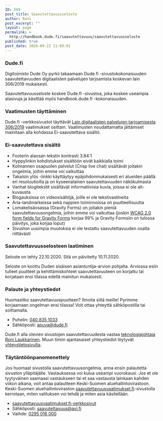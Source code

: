 ```yaml
---
ID: 569
post_title: Saavutettavuusseloste
author: Roni
post_excerpt: ""
layout: page
permalink: >
  http://handbook.dude.fi/saavutettavuus/saavutettavuusseloste
published: true
post_date: 2020-09-22 11:09:02
---
```

<!-- wp:heading {"level":3} -->
<h3>Dude.fi</h3>
<!-- /wp:heading -->

<!-- wp:paragraph -->
<p>Digitoimisto Dude Oy pyrkii takaamaan Dude.fi -sivustokokonaisuuden saavutettavuuden digitaalisten palvelujen tarjoamista koskevan lain 306/2019 mukaisesti.</p>
<!-- /wp:paragraph -->

<!-- wp:paragraph -->
<p>Saavutettavuusseloste koskee Dude.fi -sivustoa, joka koskee useampia alasivuja ja käsittää myös handbook.dude.fi -kokonaisuuden.</p>
<!-- /wp:paragraph -->

<!-- wp:heading {"level":3} -->
<h3>Vaatimusten täyttäminen</h3>
<!-- /wp:heading -->

<!-- wp:paragraph -->
<p>Dude.fi -verkkosivustot täyttävät <a href="https://www.finlex.fi/fi/laki/alkup/2019/20190306">Lain digitaalisten palvelujen tarjoamisesta 306/2019</a> vaatimukset osittain. Vaatimusten noudattamatta jättämiset mainitaan alla kohdassa Ei-saavutettava sisältö.</p>
<!-- /wp:paragraph -->

<!-- wp:heading {"level":3} -->
<h3>Ei-saavutettava sisältö</h3>
<!-- /wp:heading -->

<!-- wp:list -->
<ul><li>Footerin alaosan tekstin kontrasti 3.84:1</li><li>Hyppylinkin kohdistukset sisältöön eivät kaikkialla toimi</li><li>Kolmannen osapuolen palvelut (Crisp live chat) sisältävät joitakin ongelmia, joihin emme voi vaikuttaa</li><li>Takaisin ylös -linkki käyttäytyy epäjohdonmukaisesti eri alueiden päällä eri resoluutioilla ja on kyseenalainen saavutettavuuden näkökulmasta</li><li>Vanhat blogitekstit sisältävät informatiivisia kuvia, joissa ei ole alt-kuvausta</li><li>Blogauksissa on videosisältöjä, joille ei ole tekstivastineita</li><li>Aria-landmarkeissa sekä nappien toiminnoissa on puutteellisuutta</li><li>Lomakelisäosassa (Gravity Forms) on joitakin pieniä saavutettavuusongelmia, joihin emme voi vaikuttaa (joskin <a href="https://wordpress.org/plugins/gravity-forms-wcag-20-form-fields/">WCAG 2.0 form fields for Gravity Forms</a> korjaa 99% ja Gravity Formsiin on tulossa päivitys, joka korjaa loput)</li><li>Sivuston uusimpia muutoksia ei ole testattu saavutettavuuden osalta riittävästi</li></ul>
<!-- /wp:list -->

<!-- wp:heading {"level":3} -->
<h3>Saavutettavuusselosteen laatiminen</h3>
<!-- /wp:heading -->

<!-- wp:paragraph -->
<p>Seloste on tehty 22.10.2020. Sitä on päivitetty 10.11.2020.</p>
<!-- /wp:paragraph -->

<!-- wp:paragraph -->
<p>Seloste on koottu Duden sisäisen asiantuntija-arvion pohjalta. Arviossa esiin tulleet puutteet ja kehittämiskohteet saavutettavuuteen on korjattu tai korjataan ensi tilassa edellä mainitun mukaisesti.</p>
<!-- /wp:paragraph -->

<!-- wp:heading {"level":3} -->
<h3>Palaute ja yhteystiedot</h3>
<!-- /wp:heading -->

<!-- wp:paragraph -->
<p>Huomasitko saavutettavuuspuutteen? Ilmoita siitä meille! Pyrimme korjaamaan ongelman ensi tilassa! Voit ottaa yhteyttä sähköpostilla tai soittamalla. </p>
<!-- /wp:paragraph -->

<!-- wp:list -->
<ul><li>Puhelin: <a href="tel:0408351033">040 835 1033</a></li><li>Sähköposti: <a href="mailto:apuva@dude.fi">apuva@dude.fi</a></li></ul>
<!-- /wp:list -->

<!-- wp:paragraph -->
<p>Dude.fi alla olevien sivustojen saavutettavuudesta vastaa <a href="https://www.dude.fi/dudet/roni">teknologiajohtaja Roni Laukkarinen</a>. Muun tiimin ajantasaiset yhteystiedot löytyvät <a href="https://www.dude.fi/yhteystiedot">yhteystietosivulta</a>.</p>
<!-- /wp:paragraph -->

<!-- wp:heading {"level":3} -->
<h3>Täytäntöönpanomenettely</h3>
<!-- /wp:heading -->

<!-- wp:paragraph -->
<p>Jos huomaat sivustolla saavutettavuusongelmia, anna ensin palautetta sivuston ylläpitäjälle. Vastauksessa voi kulua useampi vuorokausi. Jos et ole tyytyväinen saamaasi vastaukseen tai et saa vastausta lainkaan kahden viikon aikana, voit antaa palautteen Keski-Suomen aluehallintovirastoon. Keski-Suomen aluehallintoviraston <a href="https://www.saavutettavuusvaatimukset.fi/">saavutettavuusvaatimukset.fi</a>-sivustolla kerrotaan, miten valituksen voi tehdä ja miten asia käsitellään.</p>
<!-- /wp:paragraph -->

<!-- wp:list -->
<ul><li><a href="https://www.saavutettavuusvaatimukset.fi/">saavutettavuusvaatimukset.fi-verkkosivut</a></li><li>Sähköposti: <a href="mailto:saavutettavuus@avi.fi">saavutettavuus@avi.fi</a></li><li>Vaihde: <a href="tel:0295016000">0295 016 000</a></li></ul>
<!-- /wp:list -->